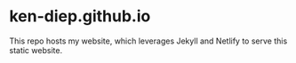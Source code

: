 # ken-diep.github.io
 This repo hosts my website, which leverages Jekyll and Netlify to serve this static website.